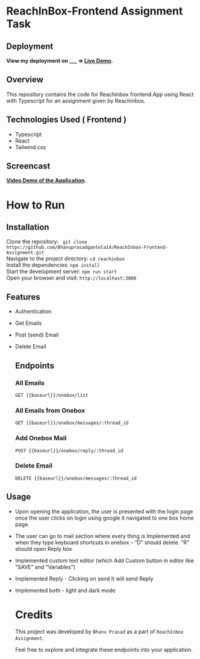 # ReachInBox-Frontend Assignment Task

## Deployment

**View my deployment on \_\_\_ => [Live Demo](https://bhanu-reachinbox-assignment-6v24upktn.vercel.app/).**

## Overview

This repository contains the code for Reachinbox frontend App using React with Typescript for an assignment given by Reachinbox.

## Technologies Used ( Frontend )

- Typescript
- React
- Tailwind css

## Screencast

**[Video Demo of the Application](https://www.loom.com/share/d8838ff6b327485b9de229dd19921b75?sid=16090086-3e0c-4cd4-8c42-0b3ef1fa16c4).**

# How to Run <br/>

   <h2>Installation</h2>
   
   Clone the repository:   ``` git clone  https://github.com/Bhanuprasadgantela14/ReachInbox-Frontend-Assignment.git``` <br/>
   Navigate to the project directory:   ``` cd reachinbox ``` <br/>
   Install the dependencies:   ``` npm install ``` <br/>
   Start the development server:   ``` npm run start ``` <br/>
   Open your browser and visit:   ``` http://localhost:3000 ``` <br/>

## Features

- Authentication
- Get Emails
- Post (send) Email
- Delete Email

   <h2>Endpoints</h2>
   <h3>All Emails</h3>
   <pre><code>GET {{baseurl}}/onebox/list </code></pre>

   <h3>All Emails from Onebox</h3>
   <pre><code>GET {{baseurl}}/onebox/messages/:thread_id </code></pre>

   <h3>Add Onebox Mail</h3>
   <pre><code>POST {{baseurl}}/onebox/reply/:thread_id </code></pre>

   <h3>Delete Email</h3>
   <pre><code>DELETE {{baseurl}}/onebox/messages/:thread_id </code></pre>

## Usage

- Upon opening the application, the user is presented with the login page once the user clicks on login using google it navigated to one box home page.
- The user can go to mail section where every thing is Implemented and when they type keyboard shortcuts in onebox - “D” should delete. “R” should open Reply box
- Implemented custom text editor (which Add Custom button in editor like “SAVE” and “Variables”)
- Implemented Reply - Clicking on send It will send Reply
- Implemented both - light and dark mode

  # Credits <br/>

  This project was developed by `Bhanu Prasad` as a part of `ReachInbox Assignment`.

   <p>Feel free to explore and integrate these endpoints into your application.</p>
